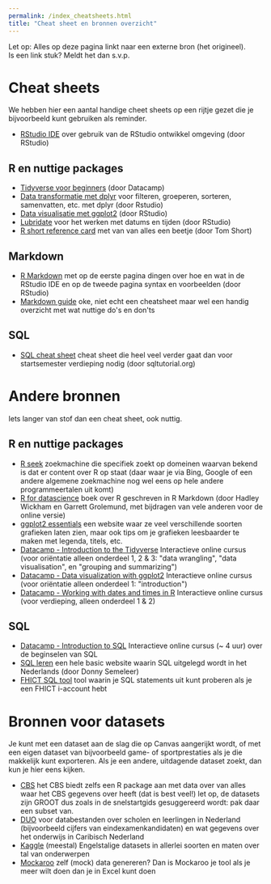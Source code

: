 ```yaml
---
permalink: /index_cheatsheets.html
title: "Cheat sheet en bronnen overzicht"
---
```


Let op: Alles op deze pagina linkt naar een externe bron (het origineel).   
Is een link stuk? Meldt het dan s.v.p.

# Cheat sheets
We hebben hier een aantal handige cheet sheets op een rijtje gezet die je bijvoorbeeld kunt gebruiken als reminder.

- [RStudio IDE](https://raw.githubusercontent.com/rstudio/cheatsheets/master/rstudio-ide.pdf) over gebruik van de RStudio ontwikkel omgeving (door RStudio)

## R en nuttige packages
- [Tidyverse voor beginners](https://s3.amazonaws.com/assets.datacamp.com/blog_assets/Tidyverse+Cheat+Sheet.pdf) (door Datacamp)
- [Data transformatie met dplyr](https://raw.githubusercontent.com/rstudio/cheatsheets/master/data-transformation.pdf) voor filteren, groeperen, sorteren, samenvatten, etc. met dplyr (door Rstudio)
- [Data visualisatie met ggplot2](https://raw.githubusercontent.com/rstudio/cheatsheets/master/data-visualization-2.1.pdf) (door RStudio)
- [Lubridate](https://raw.githubusercontent.com/rstudio/cheatsheets/master/lubridate.pdf) voor het werken met datums en tijden (door RStudio)
- [R short reference card](https://cran.r-project.org/doc/contrib/Short-refcard.pdf) met van van alles een beetje (door Tom Short)

## Markdown
- [R Markdown](https://raw.githubusercontent.com/rstudio/cheatsheets/master/rmarkdown-2.0.pdf) met op de eerste pagina dingen over hoe en wat in de RStudio IDE en op de tweede pagina syntax en voorbeelden (door RStudio)
- [Markdown guide](https://www.markdownguide.org/basic-syntax/) oke, niet echt een cheatsheet maar wel een handig overzicht met wat nuttige do's en don'ts

## SQL
- [SQL cheat sheet](https://cdn.sqltutorial.org/wp-content/uploads/2016/04/SQL-cheat-sheet.pdf) cheat sheet die heel veel verder gaat dan voor startsemester verdieping nodig (door sqltutorial.org)

# Andere bronnen
Iets langer van stof dan een cheat sheet, ook nuttig.

## R en nuttige packages
- [R seek](https://rseek.org/) zoekmachine die specifiek zoekt op domeinen waarvan bekend is dat er content over R op staat (daar waar je via Bing, Google of een andere algemene zoekmachine nog wel eens op hele andere programmeertalen uit komt)
- [R for datascience](https://r4ds.had.co.nz/) boek over R geschreven in R Markdown (door Hadley Wickham en Garrett Grolemund, met bijdragen van vele anderen voor de online versie)
- [ggplot2 essentials](http://www.sthda.com/english/wiki/ggplot2-essentials) een website waar ze veel verschillende soorten grafieken laten zien, maar ook tips om je grafieken leesbaarder te maken met legenda, titels, etc.
- [Datacamp - Introduction to the Tidyverse](https://learn.datacamp.com/courses/introduction-to-the-tidyverse) Interactieve online cursus (voor oriëntatie alleen onderdeel 1, 2 & 3: "data wrangling", "data visualisation", en "grouping and summarizing")
- [Datacamp - Data visualization with ggplot2](https://learn.datacamp.com/courses/data-visualization-with-ggplot2-1) Interactieve online cursus (voor oriëntatie alleen onderdeel 1: "introduction")
- [Datacamp - Working with dates and times in R](https://learn.datacamp.com/courses/working-with-dates-and-times-in-r) Interactieve online cursus (voor verdieping, alleen onderdeel 1 & 2)

## SQL
- [Datacamp - Introduction to SQL](https://learn.datacamp.com/courses/introduction-to-sql) Interactieve online cursus (~ 4 uur) over de beginselen van SQL
- [SQL leren](https://gkoetsier.nl/tut_mysql.html) een hele basic website waarin SQL uitgelegd wordt in het Nederlands (door Donny Semeleer)
- [FHICT SQL tool](https://www.fhict.nu/sqltool) tool waarin je SQL statements uit kunt proberen als je een FHICT i-account hebt

# Bronnen voor datasets
Je kunt met een dataset aan de slag die op Canvas aangerijkt wordt, of met een eigen dataset van bijvoorbeeld game- of sportprestaties als je die makkelijk kunt exporteren. Als je een andere, uitdagende dataset zoekt, dan kun je hier eens kijken.
- [CBS](https://www.cbs.nl/nl-nl/onze-diensten/open-data/statline-als-open-data/snelstartgids) het CBS biedt zelfs een R package aan met data over van alles waar het CBS gegevens over heeft (dat is best veel!) let op, de datasets zijn GROOT dus zoals in de snelstartgids gesuggereerd wordt: pak daar een subset van.
- [DUO](https://duo.nl/open_onderwijsdata/databestanden/) voor databestanden over scholen en leerlingen in Nederland (bijvoorbeeld cijfers van eindexamenkandidaten) en wat gegevens over het onderwijs in Caribisch Nederland
- [Kaggle](https://www.kaggle.com/datasets) (meestal) Engelstalige datasets in allerlei soorten en maten over tal van onderwerpen
- [Mockaroo](https://www.mockaroo.com/) zelf (mock) data genereren? Dan is Mockaroo je tool als je meer wilt doen dan je in Excel kunt doen